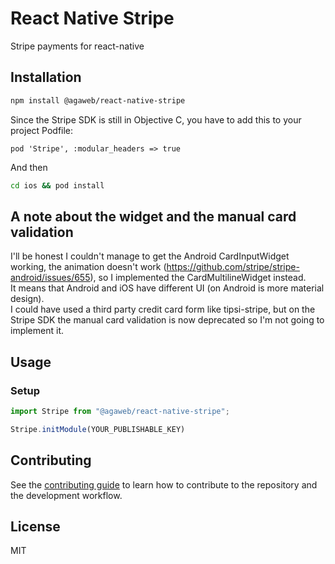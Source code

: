 # React Native Stripe

Stripe payments for react-native

## Installation

```sh
npm install @agaweb/react-native-stripe
```

Since the Stripe SDK is still in Objective C, you have to add this to your project Podfile:

```
pod 'Stripe', :modular_headers => true
```

And then

```sh
cd ios && pod install
```

## A note about the widget and the manual card validation

I'll be honest I couldn't manage to get the Android CardInputWidget working, the animation doesn't work (https://github.com/stripe/stripe-android/issues/655), so I implemented the CardMultilineWidget instead. <br>
It means that Android and iOS have different UI (on Android is more material design). <br>
I could have used a third party credit card form like tipsi-stripe, but on the Stripe SDK the manual card validation is now deprecated so I'm not going to implement it.

## Usage

### Setup

```js
import Stripe from "@agaweb/react-native-stripe";

Stripe.initModule(YOUR_PUBLISHABLE_KEY)
```

## Contributing

See the [contributing guide](CONTRIBUTING.md) to learn how to contribute to the repository and the development workflow.

## License

MIT
